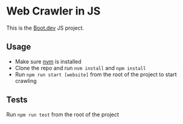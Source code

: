 # Web Crawler in JS

This is the [Boot.dev](https://www.boot.dev) JS project.

## Usage

- Make sure [nvm](https://github.com/nvm-sh/nvm) is installed
- Clone the repo and run `nvm install` and `npm install`
- Run `npm run start [website]` from the root of the project to start crawling

## Tests

Run `npm run test` from the root of the project
